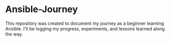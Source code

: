 # Ansible-Journey
 This repository was created to document my journey as a beginner learning Ansible. I'll be logging my progress, experiments, and lessons learned along the way.
